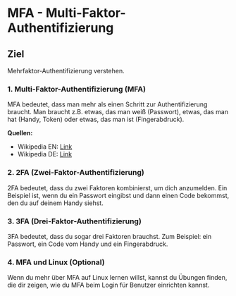 # MFA - Multi-Faktor-Authentifizierung

## Ziel
Mehrfaktor-Authentifizierung verstehen.

### 1. Multi-Faktor-Authentifizierung (MFA)
MFA bedeutet, dass man mehr als einen Schritt zur Authentifizierung braucht. Man braucht z.B. etwas, das man weiß (Passwort), etwas, das man hat (Handy, Token) oder etwas, das man ist (Fingerabdruck).

**Quellen:**
- Wikipedia EN: [Link](https://en.wikipedia.org/wiki/Multi-factor_authentication)
- Wikipedia DE: [Link](https://de.wikipedia.org/wiki/Multi-Faktor-Authentisierung)

### 2. 2FA (Zwei-Faktor-Authentifizierung)
2FA bedeutet, dass du zwei Faktoren kombinierst, um dich anzumelden. Ein Beispiel ist, wenn du ein Passwort eingibst und dann einen Code bekommst, den du auf deinem Handy siehst.

### 3. 3FA (Drei-Faktor-Authentifizierung)
3FA bedeutet, dass du sogar drei Faktoren brauchst. Zum Beispiel: ein Passwort, ein Code vom Handy und ein Fingerabdruck.

### 4. MFA und Linux (Optional)
Wenn du mehr über MFA auf Linux lernen willst, kannst du Übungen finden, die dir zeigen, wie du MFA beim Login für Benutzer einrichten kannst.

